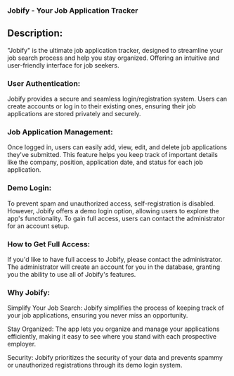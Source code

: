 ### Jobify - Your Job Application Tracker


## Description:


"Jobify" is the ultimate job application tracker, designed to streamline your job search process and help you stay organized. Offering an intuitive and user-friendly interface for job seekers.

### User Authentication: 
Jobify provides a secure and seamless login/registration system. Users can create accounts or log in to their existing ones, ensuring their job applications are stored privately and securely.

### Job Application Management:
Once logged in, users can easily add, view, edit, and delete job applications they've submitted. This feature helps you keep track of important details like the company, position, application date, and status for each job application.

### Demo Login: 
To prevent spam and unauthorized access, self-registration is disabled. However, Jobify offers a demo login option, allowing users to explore the app's functionality. To gain full access, users can contact the administrator for an account setup.

### How to Get Full Access:

If you'd like to have full access to Jobify, please contact the administrator. The administrator will create an account for you in the database, granting you the ability to use all of Jobify's features.

### Why Jobify:

Simplify Your Job Search: Jobify simplifies the process of keeping track of your job applications, ensuring you never miss an opportunity.

Stay Organized: The app lets you organize and manage your applications efficiently, making it easy to see where you stand with each prospective employer.

Security: Jobify prioritizes the security of your data and prevents spammy or unauthorized registrations through its demo login system.

